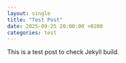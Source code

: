 ```yaml
---
layout: single
title: "Test Post"
date: 2025-09-25 20:00:00 +0200
categories: test
---
```

This is a test post to check Jekyll build.
